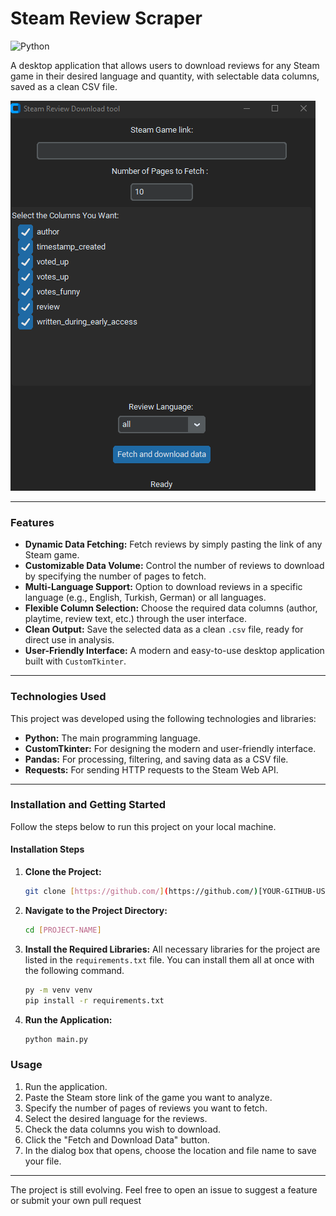 # Steam Review Scraper


![Python](https://img.shields.io/badge/python-3.10+-blue.svg)

A desktop application that allows users to download reviews for any Steam game in their desired language and quantity, with selectable data columns, saved as a clean CSV file.


![Uygulama Ekran Görüntüsü](assets/app.png) 

---


### Features

* **Dynamic Data Fetching:** Fetch reviews by simply pasting the link of any Steam game.
* **Customizable Data Volume:** Control the number of reviews to download by specifying the number of pages to fetch.
* **Multi-Language Support:** Option to download reviews in a specific language (e.g., English, Turkish, German) or all languages.
* **Flexible Column Selection:** Choose the required data columns (author, playtime, review text, etc.) through the user interface.
* **Clean Output:** Save the selected data as a clean `.csv` file, ready for direct use in analysis.
* **User-Friendly Interface:** A modern and easy-to-use desktop application built with `CustomTkinter`.

---

### Technologies Used

This project was developed using the following technologies and libraries:

* **Python:** The main programming language.
* **CustomTkinter:** For designing the modern and user-friendly interface.
* **Pandas:** For processing, filtering, and saving data as a CSV file.
* **Requests:** For sending HTTP requests to the Steam Web API.

---

### Installation and Getting Started

Follow the steps below to run this project on your local machine.


#### Installation Steps

1.  **Clone the Project:**
    ```sh
    git clone [https://github.com/](https://github.com/)[YOUR-GITHUB-USERNAME]/[PROJECT-NAME].git
    ```

2.  **Navigate to the Project Directory:**
    ```sh
    cd [PROJECT-NAME]
    ```

3.  **Install the Required Libraries:**
    All necessary libraries for the project are listed in the `requirements.txt` file. You can install them all at once with the following command.
    ```sh
    py -m venv venv
    pip install -r requirements.txt
    ```

4.  **Run the Application:**
    ```sh
    python main.py
    ```

### Usage

1.  Run the application.
2.  Paste the Steam store link of the game you want to analyze.
3.  Specify the number of pages of reviews you want to fetch.
4.  Select the desired language for the reviews.
5.  Check the data columns you wish to download.
6.  Click the "Fetch and Download Data" button.
7.  In the dialog box that opens, choose the location and file name to save your file.

---

The project is still evolving. Feel free to open an issue to suggest a feature or submit your own pull request
